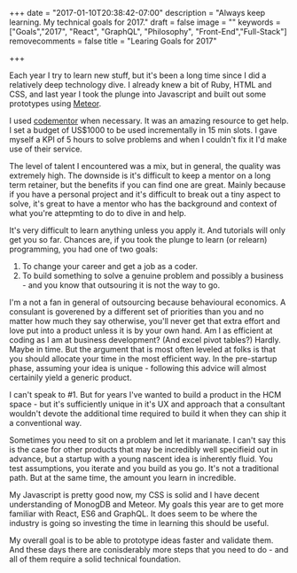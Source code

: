 +++
date = "2017-01-10T20:38:42-07:00"
description = "Always keep learning. My technical goals for 2017."
draft = false
image = ""
keywords = ["Goals","2017", "React", "GraphQL", "Philosophy", "Front-End","Full-Stack"]
removecomments = false
title = "Learing Goals for 2017"

+++

Each year I try to learn new stuff, but it's been a long time since I did a relatively deep technology dive. I already knew a bit of Ruby, HTML and CSS, and last year I took the plunge into Javascript and built out some prototypes using [Meteor](http://www.meteor.com).

I used [codementor](https://www.codementor.io) when necessary. It was an amazing resource to get help. I set a budget of US$1000 to be used incrementally in 15 min slots. I gave myself a KPI of 5 hours to solve problems and when I couldn't fix it I'd make use of their service.

The level of talent I encountered was a mix, but in general, the quality was extremely high. The downside is it's difficult to keep a mentor on a long term retainer, but the benefits if you can find one are great. Mainly because if you have a personal project and it's difficult to break out a tiny aspect to solve, it's great to have a mentor who has the background and context of what you're attepmting to do to dive in and help.

It's very difficult to learn anything unless you apply it. And tutorials will only get you so far. Chances are, if you took the plunge to learn (or relearn) programming, you had one of two goals:

1. To change your career and get a job as a coder.
2. To build something to solve a genuine problem and possibly a business - and you know that outsouring it is not the way to go.

I'm a not a fan in general of outsourcing because behavioural economics. A consulant is goverened by a different set of priorities than you and no matter how much they say otherwise, you'll never get that extra effort and love put into a product unless it is by your own hand. Am I as efficient at coding as I am at business development? (And excel pivot tables?) Hardly. Maybe in time. But the argument that is most often leveled at folks is that you should allocate your time in the most efficient way. In the pre-startup phase, assuming your idea is unique - following this advice will almost certainily yield a generic product.

I can't speak to #1. But for years I've wanted to build a product in the HCM space - but it's sufficiently unique in it's UX and approach that a consultant wouldn't devote the additional time required to build it when they can ship it a conventional way.

Sometimes you need to sit on a problem and let it marianate. I can't say this is the case for other products that may be incredibly well specifieid out in advance, but a startup with a young nascent idea is inherently fluid. You test assumptions, you iterate and you build as you go. It's not a traditional path. But at the same time, the amount you learn in incredible.

My Javascript is pretty good now, my CSS is solid and I have decent understanding of MonogDB and Meteor. My goals this year are to get more familiar with React, ES6 and GraphQL. It does seem to be where the industry is going so investing the time in learning this should be useful.

My overall goal is to be able to prototype ideas faster and validate them. And these days there are conisderably more steps that you need to do - and all of them require a solid technical foundation. 